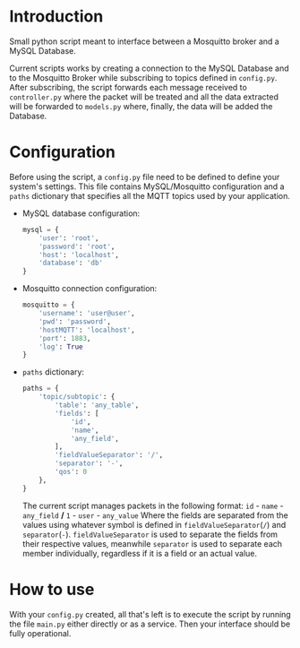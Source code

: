 # Introduction
Small python script meant to interface between a Mosquitto broker and a MySQL Database.

Current scripts works by creating a connection to the MySQL Database and to the Mosquitto Broker while subscribing to topics defined in `config.py`.
After subscribing, the script forwards each message received to `controller.py` where the packet will be treated and all the data extracted will be forwarded to `models.py` where, finally, the data will be added the Database.


# Configuration
Before using the script, a `config.py` file need to be defined to define your system's settings.
This file contains MySQL/Mosquitto configuration and 
a `paths` dictionary that specifies all the MQTT topics used by your application.

* MySQL database configuration:
    ```python
    mysql = {
        'user': 'root',
        'password': 'root',
        'host': 'localhost',
        'database': 'db'
    }
    ```

* Mosquitto connection configuration:
    ```python
    mosquitto = {
        'username': 'user@user',
        'pwd': 'password',
        'hostMQTT': 'localhost',
        'port': 1883,
        'log': True
    }
    ```

* `paths` dictionary:
    ```python
    paths = {
        'topic/subtopic': {
            'table': 'any_table',
            'fields': [
                'id',
                'name',
                'any_field',
            ],
            'fieldValueSeparator': '/',
            'separator': '-',
            'qos': 0
        },
    }
    ```
    The current script manages packets in the following format:
    `id` - `name` - `any_field` **/** `1` - `user` - `any_value`
    Where the fields are separated from the values using whatever symbol is          defined in  `fieldValueSeparator`(`/`) and `separator`(`-`).                `fieldValueSeparator` is used to separate the fields from their respective values, meanwhile `separator` is used to separate each member individually, regardless if it is a field or an actual value.
    
# How to use
With your `config.py` created, all that's left is to execute the script by running the file `main.py` either directly or as a service. Then your interface should be fully operational.
